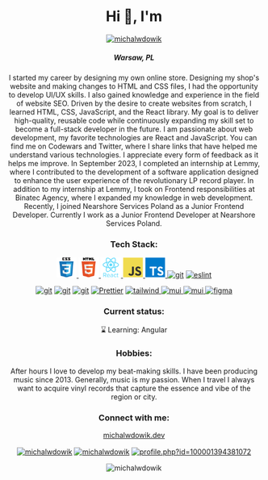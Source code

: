 <h1 align="center">Hi 👋, I'm </h1> 
<p align="center"> <a href="https://codewars.com/users/michalwdowik" target="blank"><img src="https://www.codewars.com/users/michalwdowik/badges/large" alt="michalwdowik" /></a> </p>
<h5 align="center"><i>Warsaw, PL</i></h5>

<p align="center"> 
I started my career by designing my own online store. Designing my shop's website and making changes to HTML and CSS files, I had the opportunity to develop UI/UX skills. I also gained knowledge and experience in the field of website SEO. Driven by the desire to create websites from scratch, I learned HTML, CSS, JavaScript, and the React library. My goal is to deliver high-quality, reusable code while continuously expanding my skill set to become a full-stack developer in the future. I am passionate about web development, my favorite technologies are React and JavaScript. You can find me on Codewars and Twitter, where I share links that have helped me understand various technologies. I appreciate every form of feedback as it helps me improve. In September 2023, I completed an internship at Lemmy, where I contributed to the development of a software application designed to enhance the user experience of the revolutionary LP record player. In addition to my internship at Lemmy, I took on Frontend responsibilities at Binatec Agency, where I expanded my knowledge in web development. Recently, I joined Nearshore Services Poland as a Junior Frontend Developer. Currently I work as a Junior Frontend Developer at Nearshore Services Poland.
</p>

<h3 align="center">Tech Stack:</h3>

<p align="center"> <a href="https://www.w3schools.com/css/" target="_blank" rel="noreferrer"> <img src="https://raw.githubusercontent.com/devicons/devicon/master/icons/css3/css3-original-wordmark.svg" alt="css3" width="40" height="40"/> </a>  <a href="https://www.w3.org/html/" target="_blank" rel="noreferrer"> <img src="https://raw.githubusercontent.com/devicons/devicon/master/icons/html5/html5-original-wordmark.svg" alt="html5" width="40" height="40"/> </a>
  <a href="https://reactjs.org/" target="_blank" rel="noreferrer"> <img src="https://raw.githubusercontent.com/devicons/devicon/master/icons/react/react-original-wordmark.svg" alt="react" width="40" height="40"/> </a>
  <a href="https://developer.mozilla.org/en-US/docs/Web/JavaScript" target="_blank" rel="noreferrer"> <img src="https://raw.githubusercontent.com/devicons/devicon/master/icons/javascript/javascript-original.svg" alt="javascript" width="40" height="40"/> </a>
  <a href="https://www.typescriptlang.org/" target="_blank" rel="noreferrer"> <img src="https://raw.githubusercontent.com/devicons/devicon/master/icons/typescript/typescript-original.svg" alt="typescript" width="40" height="40"/> </a>
<a href="https://git-scm.com/" target="_blank" rel="noreferrer"> <img src="https://www.vectorlogo.zone/logos/git-scm/git-scm-icon.svg" alt="git" width="40" height="40"/></a>
  <a href="https://git-scm.com/" target="_blank" rel="noreferrer"> <img src="https://upload.wikimedia.org/wikipedia/commons/thumb/e/e3/ESLint_logo.svg/546px-ESLint_logo.svg.png" alt="eslint" width="40" height="40"/></a>
</p>

<p align="center">
<a href="https://happyteam.io/images/post-how-errors-can-be-handled-with-react-query/logo.png" target="_blank" rel="noreferrer"> <img src="https://happyteam.io/images/post-how-errors-can-be-handled-with-react-query/logo.png" alt="git" width="40" height="40"/></a>
<a href="https://logowik.com/content/uploads/images/jira3124.jpg" target="_blank" rel="noreferrer"> <img src="https://seeklogo.com/images/J/jira-logo-FD39F795A7-seeklogo.com.png" alt="git" width="40" height="40"/></a>
<a href="https://cdn-images-1.medium.com/max/480/1*p1TndLk3UsGPBsM7qHPZIw.png" target="_blank" rel="noreferrer"> <img src="https://cdn-images-1.medium.com/max/480/1*p1TndLk3UsGPBsM7qHPZIw.png" alt="git" width="40" height="40"/></a>
<a href="https://git-scm.com/" target="_blank" rel="noreferrer"> <img src="https://brandslogos.com/wp-content/uploads/images/large/prettier-logo.png" alt="Prettier" width="40" height="40"/></a>
<a href="https://tailwindcss.com/" target="_blank" rel="noreferrer"> <img src="https://www.vectorlogo.zone/logos/tailwindcss/tailwindcss-icon.svg" alt="tailwind" width="40" height="40"/> </a> 
<a href="https://mui.com/" target="_blank" rel="noreferrer"> <img src="https://mui.com/static/logo.png" alt="mui" width="40" height="40"/> </a>
<a href="https://mui.com/" target="_blank" rel="noreferrer"> <img src="https://i.ibb.co/DzqxbsP/cy-removebg-preview.png" alt="mui" width="40" height="40"/> </a>
<a href="https://git-scm.com/" target="_blank" rel="noreferrer"> <img src="https://i.ibb.co/BytVS0W/Projekt-bez-nazwy-2-removebg-preview.png" alt="figma" width="40" height="40"/></a>
</p>


<h3 align="center">Current status:</h3>

<p align="center">⌛ Learning: Angular</p>


<h3 align="center">Hobbies:</h3>
<p align="center">
After hours I love to develop my beat-making skills. I have been producing music since 2013. Generally, music is my passion. When I travel I always want to acquire vinyl records that capture the essence and vibe of the region or city.
</p>
<h3 align="center">Connect with me:</h3>
<a href="https://michalwdowik.dev" target="_blank" rel="noreferrer"><p align="center">michalwdowik.dev</p></a>
</p>
<p align="center">
<a href="https://twitter.com/michalwdowik" target="blank"><img align="center" src="https://raw.githubusercontent.com/rahuldkjain/github-profile-readme-generator/master/src/images/icons/Social/twitter.svg" alt="michalwdowik" height="30" width="40" /></a>
<a href="https://linkedin.com/in/michalwdowik" target="blank"><img align="center" src="https://raw.githubusercontent.com/rahuldkjain/github-profile-readme-generator/master/src/images/icons/Social/linked-in-alt.svg" alt="michalwdowik" height="30" width="40" /></a>
<a href="https://fb.com/profile.php?id=100001394381072" target="blank"><img align="center" src="https://raw.githubusercontent.com/rahuldkjain/github-profile-readme-generator/master/src/images/icons/Social/facebook.svg" alt="profile.php?id=100001394381072" height="30" width="40" /></a>
</p>

<p align="center"><img align="center" src="https://github-readme-stats-sigma-five.vercel.app/api/top-langs?username=michalwdowik&show_icons=true&theme=dark&title_color=ffffff&text_color=ffffff&hide_border=true&locale=en&layout=compact" alt="michalwdowik" /></p>
